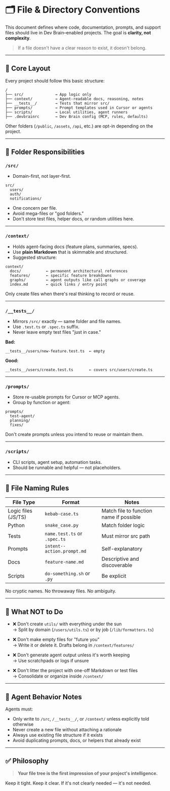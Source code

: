 # 🗂️ File & Directory Conventions

This document defines where code, documentation, prompts, and support files should live in Dev Brain–enabled projects. The goal is **clarity, not complexity**.

> If a file doesn't have a clear reason to exist, it doesn't belong.

---

## 🧭 Core Layout

Every project should follow this basic structure:
```
/
├── src/              → App logic only
├── context/          → Agent-readable docs, reasoning, notes
├── __tests__/        → Tests that mirror src/
├── prompts/          → Prompt templates used in Cursor or agents
├── scripts/          → Local utilities, agent runners
├── .devbrainrc       → Dev Brain config (MCP, rules, defaults)
```

Other folders (`/public`, `/assets`, `/api`, etc.) are opt-in depending on the project.

---

## 📂 Folder Responsibilities

### `/src/`
- Domain-first, not layer-first.
```
src/
  users/
  auth/
  notifications/
```
- One concern per file.
- Avoid mega-files or "god folders."
- Don't store test files, helper docs, or random utilities here.

---

### `/context/`
- Holds agent-facing docs (feature plans, summaries, specs).
- Use **plain Markdown** that is skimmable and structured.
- Suggested structure:
```
context/
  docs/           ← permanent architectural references
  features/       ← specific feature breakdowns
  graphs/         ← agent outputs like call graphs or coverage
  index.md        ← quick links / entry point
```

Only create files when there's real thinking to record or reuse.

---

### `/__tests__/`
- Mirrors `/src/` exactly — same folder and file names.
- Use `.test.ts` or `.spec.ts` suffix.
- Never leave empty test files "just in case."

**Bad:**
```
__tests__/users/new-feature.test.ts  ← empty
```

**Good:**
```
__tests__/users/create.test.ts       ← covers src/users/create.ts
```

---

### `/prompts/`
- Store re-usable prompts for Cursor or MCP agents.
- Group by function or agent:
```
prompts/
  test-agent/
  planning/
  fixes/
```

Don't create prompts unless you intend to reuse or maintain them.

---

### `/scripts/`
- CLI scripts, agent setup, automation tasks.
- Should be runnable and helpful — not placeholders.

---

## 📄 File Naming Rules

| File Type | Format | Notes |
|-----------|--------|-------|
| Logic files (JS/TS) | `kebab-case.ts` | Match file to function name if possible |
| Python | `snake_case.py` | Match folder logic |
| Tests | `name.test.ts` or `.spec.ts` | Must mirror src path |
| Prompts | `intent--action.prompt.md` | Self-explanatory |
| Docs | `feature-name.md` | Descriptive and discoverable |
| Scripts | `do-something.sh` or `.py` | Be explicit |

No cryptic names. No throwaway files. No ambiguity.

---

## 🚫 What NOT to Do

- ❌ Don't create `utils/` with everything under the sun  
→ Split by domain (`/users/utils.ts`) or by job (`/lib/formatters.ts`)

- ❌ Don't make empty files for "future you"  
→ Write it or delete it. Drafts belong in `/context/features/`

- ❌ Don't generate agent output unless it's worth keeping  
→ Use scratchpads or logs if unsure

- ❌ Don't litter the project with one-off Markdown or test files  
→ Consolidate or organize inside `/context/`

---

## 🧠 Agent Behavior Notes

Agents must:
- Only write to `/src`, `/__tests__/`, or `/context/` unless explicitly told otherwise
- Never create a new file without attaching a rationale
- Always use existing file structure if it exists
- Avoid duplicating prompts, docs, or helpers that already exist

---

## ✅ Philosophy

> **Your file tree is the first impression of your project's intelligence.**

Keep it tight. Keep it clear. If it's not clearly needed — it's not needed.